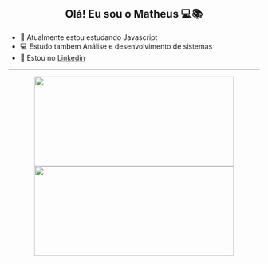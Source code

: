 <h2 align="center">Olá! Eu sou o Matheus 💻📚</h2>
<p align="center">
</p>

- 🌱 Atualmente estou estudando Javascript
- 💻  Estudo também Análise e desenvolvimento de sistemas
- 🔗 Estou no <a href="https://www.linkedin.com/in/matheusesanto/">Linkedin</a>

-------

<div align="center">
  <a href="https://mathesanto.github.io/Portfolio/">
  <img height="180em" width="400em" src="https://github-readme-stats.vercel.app/api?username=mathesanto&show_icons=true&theme=dark include_all_commits=true&count_private=true"/>
  <img height="180em" width="400em" src="https://github-readme-stats.vercel.app/api/top-langs/?username=mathesanto&layout=compact&langs_count=7&theme=react"/>
</div>
  
  
  
  
<!--
**mathesanto/mathesanto** is a ✨ _special_ ✨ repository because its `README.md` (this file) appears on your GitHub profile.

Here are some ideas to get you started:

- 🔭 I’m currently working on ...
- 🌱 I’m currently learning ...
- 👯 I’m looking to collaborate on ...
- 🤔 I’m looking for help with ...
- 💬 Ask me about ...
- 📫 How to reach me: ...
- 😄 Pronouns: ...
- ⚡ Fun fact: ...
-->
